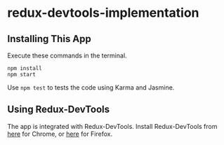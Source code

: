 # redux-devtools-implementation
## Installing This App
Execute these commands in the terminal.
```
npm install
npm start
```
Use `npm test` to tests the code using Karma and Jasmine.
## Using Redux-DevTools
The app is integrated with Redux-DevTools. Install Redux-DevTools from [here](https://chrome.google.com/webstore/detail/redux-devtools/lmhkpmbekcpmknklioeibfkpmmfibljd) for Chrome, or [here](https://addons.mozilla.org/en-US/firefox/addon/remotedev/) for Firefox.
